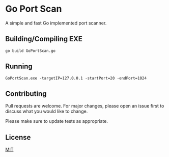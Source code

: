 # Go Port Scan

A simple and fast Go implemented port scanner.

## Building/Compiling EXE

```CMD
go build GoPortScan.go
```

## Running

```CMD
GoPortScan.exe -targetIP=127.0.0.1 -startPort=20 -endPort=1024
```
## Contributing

Pull requests are welcome. For major changes, please open an issue first to discuss what you would like to change.

Please make sure to update tests as appropriate.

## License
[MIT](https://choosealicense.com/licenses/mit/)
